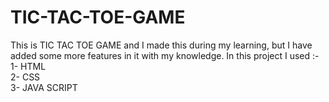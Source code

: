 # TIC-TAC-TOE-GAME
This is TIC TAC TOE GAME and I made this during my learning, but I have added some more features in it with my knowledge.
In this project I used :- <br>
1- HTML <br>
2- CSS <br>
3- JAVA SCRIPT <br>
